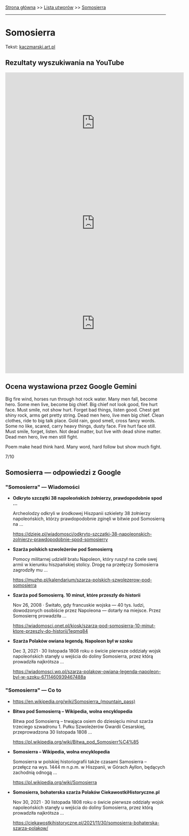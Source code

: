 [Strona główna](../index.md) >> [Lista utworów](../list.md) >> [Somosierra](550.md)

---

# Somosierra

Tekst: [kaczmarski.art.pl](https://www.kaczmarski.art.pl/tworczosc/wiersze/somosierra/)

## Rezultaty wyszukiwania na YouTube

<iframe width="560" height="315" src="https://www.youtube.com/embed/L-gvj_ZkCY0?si=IdontcarewhotheIRSsendsImnotpayingtaxes" title="YouTube video player" frameborder="0" allow="accelerometer; autoplay; clipboard-write; encrypted-media; gyroscope; picture-in-picture; web-share" referrerpolicy="strict-origin-when-cross-origin" allowfullscreen></iframe>

<iframe width="560" height="315" src="https://www.youtube.com/embed/clr9gqqZ6jg?si=IdontcarewhotheIRSsendsImnotpayingtaxes" title="YouTube video player" frameborder="0" allow="accelerometer; autoplay; clipboard-write; encrypted-media; gyroscope; picture-in-picture; web-share" referrerpolicy="strict-origin-when-cross-origin" allowfullscreen></iframe>

<iframe width="560" height="315" src="https://www.youtube.com/embed/P9NithCnSro?si=IdontcarewhotheIRSsendsImnotpayingtaxes" title="YouTube video player" frameborder="0" allow="accelerometer; autoplay; clipboard-write; encrypted-media; gyroscope; picture-in-picture; web-share" referrerpolicy="strict-origin-when-cross-origin" allowfullscreen></iframe>

## Ocena wystawiona przez Google Gemini

Big fire wind, horses run through hot rock water. Many men fall, become hero. Some men live, become big chief. Big chief not look good, fire hurt face. Must smile, not show hurt. Forget bad things, listen good. Chest get shiny rock, arms get pretty string. Dead men hero, live men big chief. Clean clothes, ride to big talk place. Gold rain, good smell, cross fancy words. Some no like, scared, carry heavy things, dusty face. Fire hurt face still. Must smile, forget, listen. Not dead matter, but live with dead shine matter. Dead men hero, live men still fight. 

Poem make head think hard. Many word, hard follow but show much fight.

7/10


## Somosierra — odpowiedzi z Google

### "Somosierra" — Wiadomości

- **Odkryto szczątki 38 napoleońskich żołnierzy, prawdopodobnie spod ...**

    Archeolodzy odkryli w środkowej Hiszpanii szkielety 38 żołnierzy napoleońskich, którzy prawdopodobnie zginęli w bitwie pod Somosierrą na ... 

   <https://dzieje.pl/wiadomosci/odkryto-szczatki-38-napoleonskich-zolnierzy-prawdopodobnie-spod-somosierry>
- **Szarża polskich szwoleżerów pod Somosierrą**

    Pomocy militarnej udzielił bratu Napoleon, który ruszył na czele swej armii w kierunku hiszpańskiej stolicy. Drogę na przełęczy Somosierra zagrodziły mu ... 

   <https://muzhp.pl/kalendarium/szarza-polskich-szwolezerow-pod-somosierra>
- **Szarża pod Somosierrą. 10 minut, które przeszły do historii**

    Nov 26, 2008  ·  Świtało, gdy francuskie wojska — 40 tys. ludzi, dowodzonych osobiście przez Napoleona — dotarły na miejsce. Przez Somosierrę prowadziła ... 

   <https://wiadomosci.onet.pl/kiosk/szarza-pod-somosierra-10-minut-ktore-przeszly-do-historii/1eqmq84>
- **Szarża Polaków owiana legendą. Napoleon był w szoku**

    Dec 3, 2021  ·  30 listopada 1808 roku o świcie pierwsze oddziały wojsk napoleońskich stanęły u wejścia do doliny Somosierra, przez którą prowadziła najkrótsza ... 

   <https://wiadomosci.wp.pl/szarza-polakow-owiana-legenda-napoleon-byl-w-szoku-6711460939467488a>

### "Somosierra" — Co to

- <https://en.wikipedia.org/wiki/Somosierra_(mountain_pass)>
- **Bitwa pod Somosierrą – Wikipedia, wolna encyklopedia**

    Bitwa pod Somosierrą – trwająca osiem do dziesięciu minut szarża trzeciego szwadronu 1. Pułku Szwoleżerów Gwardii Cesarskiej, przeprowadzona 30 listopada 1808 ... 

   <https://pl.wikipedia.org/wiki/Bitwa_pod_Somosierr%C4%85>
- **Somosierra – Wikipedia, wolna encyklopedia**

    Somosierra w polskiej historiografii także czasami Samosierra – przełęcz na wys. 1444 m n.p.m. w Hiszpanii, w Górach Ayllon, będących zachodnią odnogą ... 

   <https://pl.wikipedia.org/wiki/Somosierra>
- **Somosierra, bohaterska szarża Polaków  CiekawostkiHistoryczne.pl**

    Nov 30, 2021  ·  30 listopada 1808 roku o świcie pierwsze oddziały wojsk napoleońskich stanęły u wejścia do doliny Somosierra, przez którą prowadziła najkrótsza ... 

   <https://ciekawostkihistoryczne.pl/2021/11/30/somosierra-bohaterska-szarza-polakow/>

